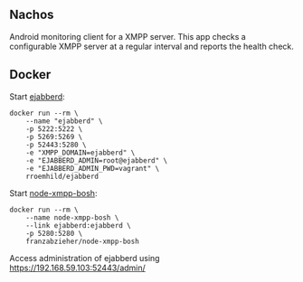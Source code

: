 Nachos
------
Android monitoring client for a XMPP server. This app checks a configurable XMPP server at a regular
interval and reports the health check.

Docker
------
Start [ejabberd](https://www.ejabberd.im/):

    docker run --rm \
        --name "ejabberd" \
        -p 5222:5222 \
        -p 5269:5269 \
        -p 52443:5280 \
        -e "XMPP_DOMAIN=ejabberd" \
        -e "EJABBERD_ADMIN=root@ejabberd" \
        -e "EJABBERD_ADMIN_PWD=vagrant" \
        rroemhild/ejabberd

Start [node-xmpp-bosh](https://github.com/dhruvbird/node-xmpp-bosh):

    docker run --rm \
        --name node-xmpp-bosh \
        --link ejabberd:ejabberd \
        -p 5280:5280 \
        franzabzieher/node-xmpp-bosh

Access administration of ejabberd using https://192.168.59.103:52443/admin/